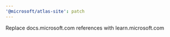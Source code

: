 ```yaml
---
'@microsoft/atlas-site': patch
---
```


Replace docs.microsoft.com references with learn.microsoft.com

